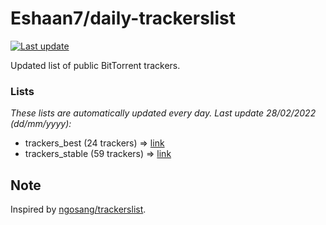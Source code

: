 
# Eshaan7/daily-trackerslist 

[![Last update](https://img.shields.io/badge/Last%20update-28/02/2022-blue.svg)](#)

Updated list of public BitTorrent trackers.

### Lists
*These lists are automatically updated every day. Last update 28/02/2022 (_dd/mm/yyyy_):*

* trackers_best (24 trackers) => [link](https://raw.githubusercontent.com/eshaan7/daily-trackerslist/master/trackers_best.txt)
* trackers_stable (59 trackers) => [link](https://raw.githubusercontent.com/eshaan7/daily-trackerslist/master/trackers_stable.txt)

## Note

Inspired by [ngosang/trackerslist](https://github.com/ngosang/trackerslist).
